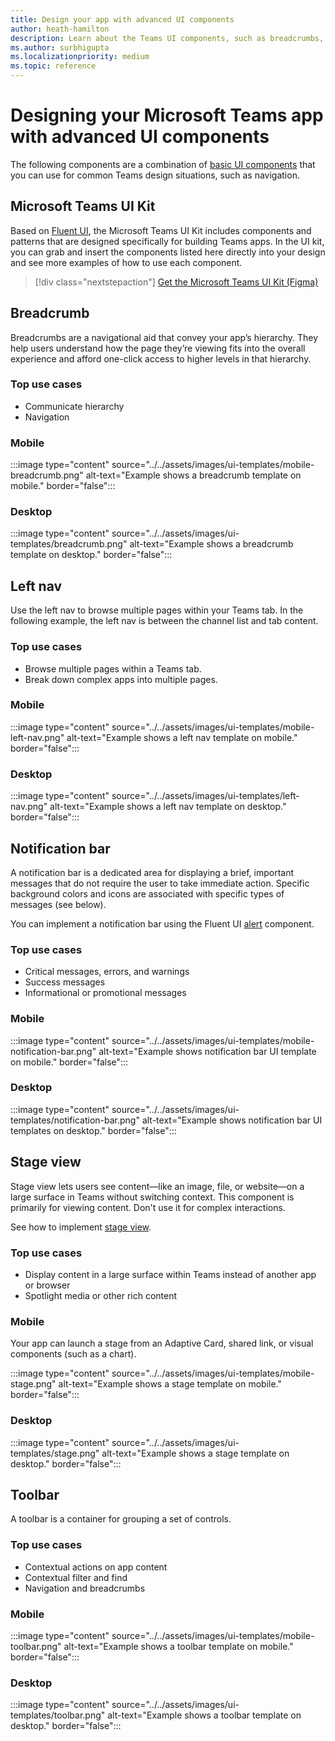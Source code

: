 ```yaml
---
title: Design your app with advanced UI components
author: heath-hamilton
description: Learn about the Teams UI components, such as breadcrumbs, notification bar, stage view along with relevant use cases.
ms.author: surbhigupta
ms.localizationpriority: medium
ms.topic: reference
---
```

# Designing your Microsoft Teams app with advanced UI components

The following components are a combination of [basic UI components](~/concepts/design/design-teams-app-basic-ui-components.md) that you can use for common Teams design situations, such as navigation.

## Microsoft Teams UI Kit

Based on <a href="https://fluentsite.z22.web.core.windows.net/" target="_blank">Fluent UI</a>, the Microsoft Teams UI Kit includes components and patterns that are designed specifically for building Teams apps. In the UI kit, you can grab and insert the components listed here directly into your design and see more examples of how to use each component.

> [!div class="nextstepaction"]
> [Get the Microsoft Teams UI Kit (Figma)](https://www.figma.com/community/file/916836509871353159)

## Breadcrumb

Breadcrumbs are a navigational aid that convey your app’s hierarchy. They help users understand how the page they’re viewing fits into the overall experience and afford one-click access to higher levels in that hierarchy.

### Top use cases

* Communicate hierarchy
* Navigation

### Mobile

:::image type="content" source="../../assets/images/ui-templates/mobile-breadcrumb.png" alt-text="Example shows a breadcrumb template on mobile." border="false":::

### Desktop

:::image type="content" source="../../assets/images/ui-templates/breadcrumb.png" alt-text="Example shows a breadcrumb template on desktop." border="false":::

## Left nav

Use the left nav to browse multiple pages within your Teams tab. In the following example, the left nav is between the channel list and tab content.

### Top use cases

* Browse multiple pages within a Teams tab.
* Break down complex apps into multiple pages.

### Mobile

:::image type="content" source="../../assets/images/ui-templates/mobile-left-nav.png" alt-text="Example shows a left nav template on mobile." border="false":::

### Desktop

:::image type="content" source="../../assets/images/ui-templates/left-nav.png" alt-text="Example shows a left nav template on desktop." border="false":::

## Notification bar

A notification bar is a dedicated area for displaying a brief, important messages that do not require the user to take immediate action. Specific background colors and icons are associated with specific types of messages (see below).

You can implement a notification bar using the Fluent UI [alert](https://fluentsite.z22.web.core.windows.net/0.59.0/components/alert/definition) component.

### Top use cases

* Critical messages, errors, and warnings
* Success messages
* Informational or promotional messages

### Mobile

:::image type="content" source="../../assets/images/ui-templates/mobile-notification-bar.png" alt-text="Example shows notification bar UI template on mobile." border="false":::

### Desktop

:::image type="content" source="../../assets/images/ui-templates/notification-bar.png" alt-text="Example shows notification bar UI templates on desktop." border="false":::

## Stage view

Stage view lets users see content—like an image, file, or website—on a large surface in Teams without switching context. This component is primarily for viewing content. Don't use it for complex interactions.

See how to implement [stage view](~/tabs/tabs-link-unfurling.md).

### Top use cases

* Display content in a large surface within Teams instead of another app or browser
* Spotlight media or other rich content

### Mobile

Your app can launch a stage from an Adaptive Card, shared link, or visual components (such as a chart).

:::image type="content" source="../../assets/images/ui-templates/mobile-stage.png" alt-text="Example shows a stage template on mobile." border="false":::

### Desktop

:::image type="content" source="../../assets/images/ui-templates/stage.png" alt-text="Example shows a stage template on desktop." border="false":::

## Toolbar

A toolbar is a container for grouping a set of controls.

### Top use cases

* Contextual actions on app content
* Contextual filter and find
* Navigation and breadcrumbs

### Mobile

:::image type="content" source="../../assets/images/ui-templates/mobile-toolbar.png" alt-text="Example shows a toolbar template on mobile." border="false":::

### Desktop

:::image type="content" source="../../assets/images/ui-templates/toolbar.png" alt-text="Example shows a toolbar template on desktop." border="false":::
